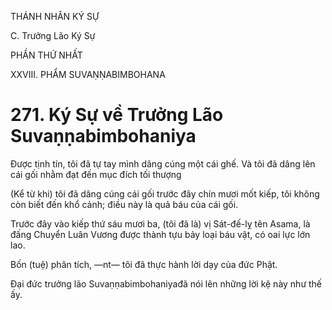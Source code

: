 THÁNH NHÂN KÝ SỰ

C. Trưởng Lão Ký Sự

PHẦN THỨ NHẤT

XXVIII. PHẨM SUVAṆṆABIMBOHANA

# 271. Ký Sự về Trưởng Lão Suvaṇṇabimbohaniya

Được tịnh tín, tôi đã tự tay mình dâng cúng một cái ghế. Và tôi đã dâng lên cái gối nhằm đạt đến mục đích tối thượng

(Kể từ khi) tôi đã dâng cúng cái gối trước đây chín mươi mốt kiếp, tôi không còn biết đến khổ cảnh; điều này là quả báu của cái gối.

Trước đây vào kiếp thứ sáu mươi ba, (tôi đã là) vị Sát-đế-lỵ tên Asama, là đấng Chuyển Luân Vương được thành tựu bảy loại báu vật, có oai lực lớn lao.

Bốn (tuệ) phân tích, ―nt― tôi đã thực hành lời dạy của đức Phật.

Đại đức trưởng lão Suvaṇṇabimbohaniyađã nói lên những lời kệ này như thế ấy.
